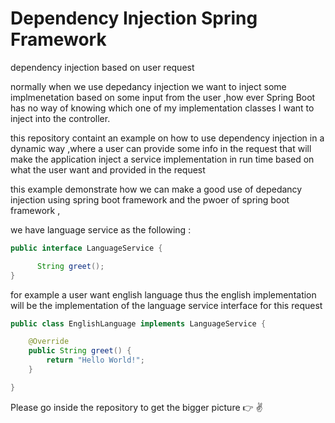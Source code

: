 # Dependency Injection Spring Framework
dependency injection based on user request

normally when we use depedancy injection we want to inject some implmenetation based on some input from the user ,how ever Spring Boot has no way of knowing which one of my implementation classes I want to inject into the controller.

this repository containt an example on how to use dependency injection in a dynamic way ,where a user can  provide some info in the request that will make the application inject a service implementation in run time  based on what the user want and provided in the request

this example demonstrate how we can make a good use of depedancy injection using spring boot framework and the pwoer of spring boot framework ,

we have language service as the following :

```java
public interface LanguageService {

      String greet();
}
```


for example a user want english language thus the english implementation will be the implementation of the language service  interface for this request 

```java
public class EnglishLanguage implements LanguageService {

	@Override
	public String greet() {
		return "Hello World!";
	}

}
```
Please go inside the repository to get the bigger picture :point_right: :v:
